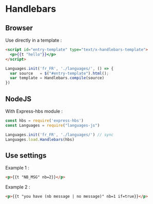 # Handlebars

## Browser

Use directly in a template :

```html
<script id="entry-template" type="text/x-handlebars-template">
  <p>{{t "hello"}}</p>
</script>
```

```js
Languages.init('fr_FR', './languages/', () => {
  var source   = $("#entry-template").html();
  var template = Handlebars.compile(source)
})
```

## NodeJS

With Express-hbs module :

```js
const hbs = require('express-hbs')
const Languages = require("languages-js")

Languages.init('fr_FR', './languages/') // sync
Languages.load.Handlebars(hbs)
```

## Use settings

Example 1 :

```html
<p>{{t "NB_MSG" nb=2}}</p>
```

Example 2 :

```html
<p>{{t "you have (nb message | no message)" nb=1 if=true}}</p>
```
